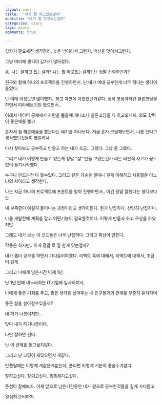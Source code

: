 ```yaml
---
layout: post
title:  "내가 잘 하고있는걸까"
subtitle: "내가 잘 하고있는걸까"
categories: diary
tags: diary
comments: true

---
```


갑자기 필요해진 생각정리. 늦은 밤이라서 그런지. 백신을 맞아서그런지.

그냥 머리에 생각이 갑자기 많아졌다. 

음. 나는 잘하고 있는걸까? 나는 뭘 하고있는걸까? 난 정말 간절한건가? 

친구와 함께 하나의 프로젝트를 진행하면서. 난 내가 여태 공부한게 너무 적다는 생각이 들었다.

난 여태 이정도면 많이했지.. 하고 자만에 차있었던거같다. 정작 코딩이라건 클론코딩을 하면서 따라해보기만 했으면서..

이래서 네이버 공채에서 사람을 뽑을때 개나소나 클론코딩을 다 하고오니까, 와도 학력이 좋은애를 뽑고

혼자서 뭘 해본애들을 뽑는다는 얘기를 하나보다. 지금 혼자 코딩해보면서. 나름 안다고 생각했던것들이 헷갈려서

다시 찾아보고 공부하고 만들고 하는 내가 조금.. 그랬다. 그냥 좀 그랬다.

그리고 내가 이렇게 만들고 있는게 정말 "잘" 만들 고있는건가 라는 비판적 사고가 끝도없이 들기시작했다.

누구나 만드는건 다 할수있다. 그리고 같은 기술을 얼마나 깊게 이해하고 사용할줄 아느냐의 차이라고 생각한다.

나는 지금 하나의 프로젝트에 프론트를 맡아 진행하면서.. 이건 정말 잘했다는 생각보다는

내 부족함이 여실히 들어나는 과정이라고 생각이든다. 뭔가 난잡하다. 상당히 난잡하다.

나름 개발전에 계획을 잡고 어떤기능이 필요할것이다. 어떻게 만들자 하고 구상을 하였지만

그래도 내가 보는 이 코드들은 너무 난잡하다. 그리고 확신이 안든다.

작동은 하지만.. 이게 정말 로 잘 한게 맞는걸까?

내가 좀더 공부를 하면서 가다듬어야겠다. 리액트 훅에 대해서, 리액트에 대해서, 조금 더 깊게.

그리고 나에게 남은시간 이제 1년.

난 1년 안에 내노라하는 IT기업에 입사하여서,

나에게 좋은 기회를 주고, 좋은 생각을 심어주는 내 친구들과의 관계를 꾸준히 유지하며

좋은 삶을 살아갈수있을까?

내 하기 나름이지만..

맞다 내가 하기나름이다.

나만 잘하면 된다.

난 이 관계를 놓고싶지않다.

그리고 난 코딩이 재밌으면서 개같다.

안풀릴때는 이렇게 개같은게없는데, 풀리면 이렇게 기분이 좋을수가없다.

잘하고싶다. 잘되고싶다. 똑똑해지고싶다.

준성아 잘해보자. 이제 앞으로 남은기간동안 내가 겉으로 공부한것들을 깊게 가다듬고

열심히 준비하자.

